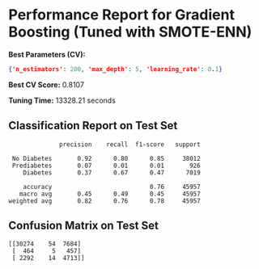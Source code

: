 # Performance Report for Gradient Boosting (Tuned with SMOTE-ENN)

**Best Parameters (CV):**
```json
{'n_estimators': 200, 'max_depth': 5, 'learning_rate': 0.1}
```

**Best CV Score:** 0.8107

**Tuning Time:** 13328.21 seconds

## Classification Report on Test Set
```
              precision    recall  f1-score   support

 No Diabetes       0.92      0.80      0.85     38012
 Prediabetes       0.07      0.01      0.01       926
    Diabetes       0.37      0.67      0.47      7019

    accuracy                           0.76     45957
   macro avg       0.45      0.49      0.45     45957
weighted avg       0.82      0.76      0.78     45957
```

## Confusion Matrix on Test Set
```
[[30274    54  7684]
 [  464     5   457]
 [ 2292    14  4713]]
```
